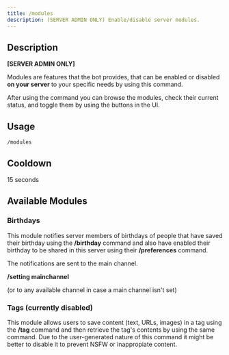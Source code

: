 ```yaml
---
title: /modules
description: (SERVER ADMIN ONLY) Enable/disable server modules.
---
```


## Description
**[SERVER ADMIN ONLY]** 

Modules are features that the bot provides, that can be enabled or disabled **on your server** to your specific needs by using this command.

After using the command you can browse the modules, check their current status, and toggle them by using the buttons in the UI.

## Usage

`/modules`


## Cooldown

15 seconds

## Available Modules

### Birthdays

This module notifies server members of birthdays of people that have saved their birthday using the **/birthday** command and also have enabled their birthday to be shared in this server using their **/preferences** command.

The notifications are sent to the main channel.

**/setting mainchannel**

(or to any available channel in case a main channel isn't set)

### Tags (currently disabled)

This module allows users to save content (text, URLs, images) in a tag using the **/tag** command and then retrieve the tag's contents by using the same command. Due to the user-generated nature of this command it might be better to disable it to prevent NSFW or inappropiate content.